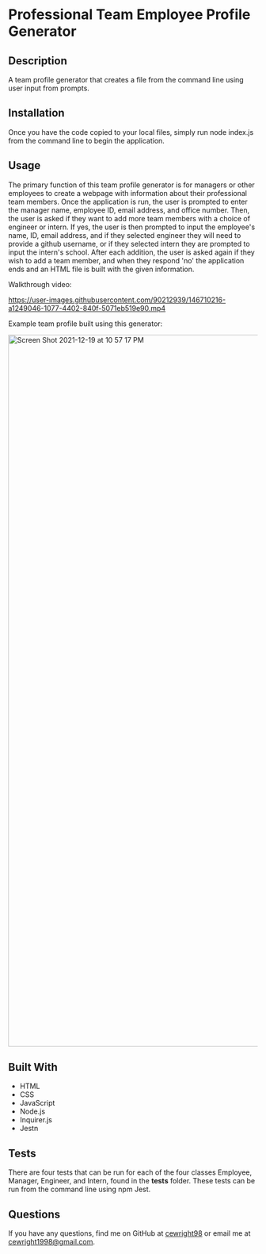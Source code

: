 # Professional Team Employee Profile Generator 

## Description
A team profile generator that creates a file from the command line using user input from prompts.

## Installation
Once you have the code copied to your local files, simply run node index.js from the command line to begin the application.

## Usage
The primary function of this team profile generator is for managers or other employees to create a webpage with information about their professional team members. Once the application is run, the user is prompted to enter the manager name, employee ID, email address, and office number. Then, the user is asked if they want to add more team members with a choice of engineer or intern. If yes, the user is then prompted to input the employee's name, ID, email address, and if they selected engineer they will need to provide a github username, or if they selected intern they are prompted to input the intern's school. After each addition, the user is asked again if they wish to add a team member, and when they respond 'no' the application ends and an HTML file is built with the given information.

Walkthrough video:

https://user-images.githubusercontent.com/90212939/146710216-a1249046-1077-4402-840f-5071eb519e90.mp4

Example team profile built using this generator:

<img width="1436" alt="Screen Shot 2021-12-19 at 10 57 17 PM" src="https://user-images.githubusercontent.com/90212939/146710241-ac9436bc-b925-44ae-bd7f-4f28a0dc3876.png">

## Built With
* HTML
* CSS
* JavaScript
* Node.js
* Inquirer.js
* Jestn

## Tests
There are four tests that can be run for each of the four classes Employee, Manager, Engineer, and Intern, found in the __tests__ folder. These tests can be run from the command line using npm Jest. 

## Questions
If you have any questions, find me on GitHub at [cewright98](https://github.com/cewright98) or email me at cewright1998@gmail.com.
